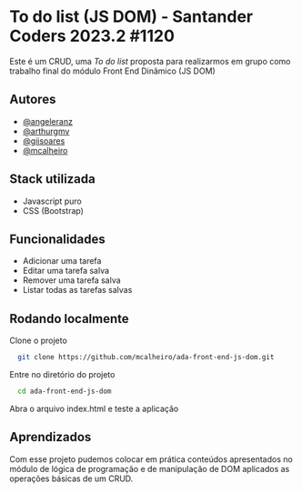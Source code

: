 
# To do list (JS DOM) - Santander Coders 2023.2 #1120

Este é um CRUD, uma _To do list_ proposta para realizarmos em grupo como trabalho final do módulo Front End Dinâmico (JS DOM)



 



## Autores

- [@angeleranz](https://www.github.com/angeleranz)
- [@arthurgmv](https://github.com/arthurgmv)
- [@giisoares](https://github.com/giisoares)
- [@mcalheiro](https://github.com/mcalheiro)




## Stack utilizada

- Javascript puro
- CSS (Bootstrap)




## Funcionalidades

- Adicionar uma tarefa
- Editar uma tarefa salva
- Remover uma tarefa salva
- Listar todas as tarefas salvas


## Rodando localmente

Clone o projeto

```bash
  git clone https://github.com/mcalheiro/ada-front-end-js-dom.git
```

Entre no diretório do projeto

```bash
  cd ada-front-end-js-dom
```

Abra o arquivo index.html e teste a aplicação



## Aprendizados

Com esse projeto pudemos colocar em prática conteúdos apresentados no módulo de lógica de programação e de manipulação de DOM aplicados as operações básicas de um CRUD.

